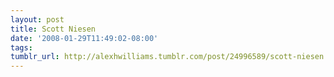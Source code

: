 ```yaml
---
layout: post
title: Scott Niesen
date: '2008-01-29T11:49:02-08:00'
tags: 
tumblr_url: http://alexhwilliams.tumblr.com/post/24996589/scott-niesen
---
```

<a href=""></a>
